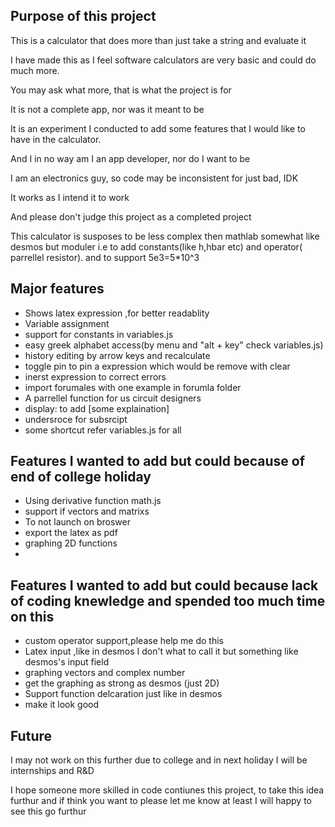 ## Purpose of this project
This is a calculator that does more than just take a string and evaluate it 

I have made this as I feel software calculators are very basic and could do much more.

You may ask what more, that is what the project is for 

It is not a complete app, nor was it meant to be

It is an experiment I conducted to add some features that I would like to have in the calculator.

And I in no way am I an app developer, nor do I want to be

I am an electronics guy, so code may be inconsistent for just bad, IDK

It works as I intend it to work

And please don't judge this project as a completed project

This calculator is susposes to be less complex then mathlab
somewhat like desmos but moduler i.e to add constants(like h,hbar etc) and operator( parrellel resistor).
and to support 5e3=5*10^3

## Major features
- Shows latex expression ,for better readablity
- Variable assignment
- support for constants in variables.js
- easy greek alphabet access(by menu and "alt + key" check variables.js)
- history editing by arrow keys and recalculate
- toggle pin to pin a expression which would be remove with clear
- inerst expression to correct errors
- import forumales with one example in forumla folder
- A parrellel function for us circuit designers
- display: to add [some explaination]
- undersroce for subsrcipt
- some shortcut refer variables.js for all
## Features I wanted to add but could because of end of college holiday
- Using derivative function math.js
- support if vectors and matrixs
- To not launch on broswer
- export the latex as pdf
- graphing  2D functions
- 
## Features I wanted to add but could because lack of coding knewledge and spended too much time on this
- custom operator support,please help me do this
- Latex input ,like in desmos I don't what to call it but something like desmos's input field
- graphing vectors and complex number
- get the graphing as strong as desmos (just 2D)
- Support function delcaration just like in desmos
- make it look good
## Future
I may not work on this further due to college and in next holiday I will be internships and R&D

I hope someone more skilled in code contiunes this project, to take this idea furthur and if think you want to please let me know at least I will happy to see this go furthur

